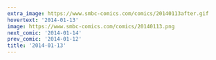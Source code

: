```yaml
---
extra_image: https://www.smbc-comics.com/comics/20140113after.gif
hovertext: '2014-01-13'
image: https://www.smbc-comics.com/comics/20140113.png
next_comic: '2014-01-14'
prev_comic: '2014-01-12'
title: '2014-01-13'
---
```


